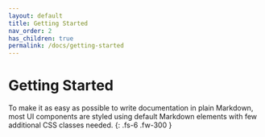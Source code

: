 ```yaml
---
layout: default
title: Getting Started
nav_order: 2
has_children: true
permalink: /docs/getting-started
---
```


# Getting Started

To make it as easy as possible to write documentation in plain Markdown, most UI components are styled using default Markdown elements with few additional CSS classes needed.
{: .fs-6 .fw-300 }
